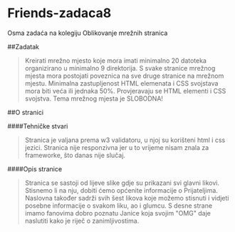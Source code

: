 # Friends-zadaca8
Osma zadaća na kolegiju Oblikovanje mrežnih stranica

##Zadatak
>Kreirati mrežno mjesto koje mora imati minimalno 20 datoteka organizirano u minimalno 9 direktorija.  S svake stranice mrežnog mjesta mora postojati poveznica na sve druge stranice na mrežnom mjestu. Minimalna zastupljenost HTML elemenata i CSS svojstava mora biti veća ili jednaka 50%. Provjeravaju se HTML elementi i CSS svojstva. Tema mrežnog mjesta je
SLOBODNA!

##O stranici

####Tehničke stvari

>Stranica je valjana prema w3 validatoru, u njoj su korišteni html i css jezici. Stranica nije responzivna jer u to vrijeme nisam znala za frameworke, što danas nije slučaj.

####Opis stranice

>Stranica se sastoji od lijeve slike gdje su prikazani svi glavni likovi. Stisnemo li na nju, dobiti ćemo općenite informacije o Prijateljima. Naslovna također sadrži svih šest likova koje možemo stisnuti i vidjeti posebne informacije o svakom liku, ao i glumcu. S desne strane imamo fanovima dobro poznatu Janice koja svojim "OMG" daje naslutiti kako je riječ o zanimljivostima.
